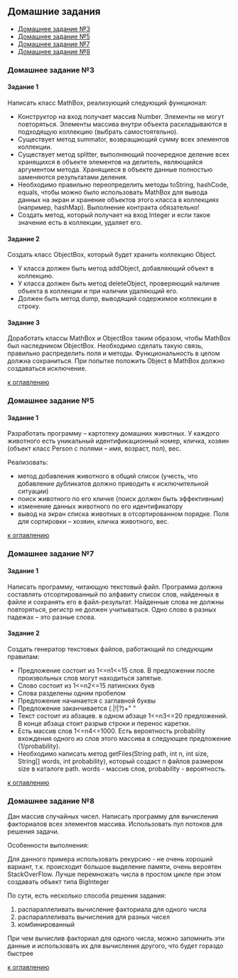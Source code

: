 ## Домашние задания
+ [Домашнее задание №3](readme.md#домашнее-задание-3)
+ [Домашнее задание №5](readme.md#домашнее-задание-5)
+ [Домашнее задание №7](readme.md#домашнее-задание-7)
+ [Домашнее задание №8](readme.md#домашнее-задание-8)
### Домашнее задание №3
#### Задание 1 
Написать класс MathBox, реализующий следующий функционал:
- Конструктор на вход получает массив Number. Элементы не могут повторяться. Элементы массива внутри объекта раскладываются в подходящую коллекцию (выбрать самостоятельно).
- Существует метод summator, возвращающий сумму всех элементов коллекции.
- Существует метод splitter, выполняющий поочередное деление всех хранящихся в объекте элементов на делитель, являющийся аргументом метода. Хранящиеся в объекте данные полностью заменяются результатами деления.
- Необходимо правильно переопределить методы toString, hashCode, equals, чтобы можно было использовать MathBox для вывода данных на экран и хранение объектов этого класса в коллекциях (например, hashMap). Выполнение контракта обязательно!
- Создать метод, который получает на вход Integer и если такое значение есть в коллекции, удаляет его.

#### Задание 2
Создать класс ObjectBox, который будет хранить коллекцию Object.
- У класса должен быть метод addObject, добавляющий объект в коллекцию.
- У класса должен быть метод deleteObject, проверяющий наличие объекта в коллекции и при наличии удаляющий его.
- Должен быть метод dump, выводящий содержимое коллекции в строку.

#### Задание 3
Доработать классы MathBox и ObjectBox таким образом, чтобы MathBox был наследником ObjectBox. Необходимо сделать такую связь, правильно распределить поля и методы. Функциональность в целом должна сохраниться. При попытке положить Object в MathBox должно создаваться исключение.

[к оглавлению](#readme)

### Домашнее задание №5
#### Задание 1 
Разработать программу – картотеку домашних животных. У каждого животного есть уникальный идентификационный номер, кличка, хозяин (объект класс Person с полями – имя, возраст, пол), вес.

Реализовать:

- метод добавления животного в общий список (учесть, что добавление дубликатов должно приводить к исключительной ситуации)
- поиск животного по его кличке (поиск должен быть эффективным)
- изменение данных животного по его идентификатору
- вывод на экран списка животных в отсортированном порядке. Поля для сортировки –  хозяин, кличка животного, вес.

[к оглавлению](#readme)

### Домашнее задание №7
#### Задание 1
 
Написать программу, читающую текстовый файл. Программа должна составлять отсортированный по алфавиту список слов, найденных в файле и сохранять его в файл-результат. Найденные слова не должны повторяться, регистр не должен учитываться. Одно слово в разных падежах – это разные слова.

#### Задание 2

Создать генератор текстовых файлов, работающий по следующим правилам:

- Предложение состоит из 1<=n1<=15 слов. В предложении после произвольных слов могут находиться запятые.
- Слово состоит из 1<=n2<=15 латинских букв
- Слова разделены одним пробелом
- Предложение начинается с заглавной буквы
- Предложение заканчивается (.|!|?)+" "
- Текст состоит из абзацев. в одном абзаце 1<=n3<=20 предложений. В конце абзаца стоит разрыв строки и перенос каретки.
- Есть массив слов 1<=n4<=1000. Есть вероятность probability вхождения одного из слов этого массива в следующее предложение (1/probability).
- Необходимо написать метод getFiles(String path, int n, int size, String[] words, int probability), который создаст n файлов размером size в каталоге path. words - массив слов, probability - вероятность.

[к оглавлению](#readme)

### Домашнее задание №8

Дан массив случайных чисел. Написать программу для вычисления факториалов всех элементов массива. Использовать пул потоков для решения задачи.

Особенности выполнения:

Для данного примера использовать рекурсию - не очень хороший вариант, т.к. происходит большое выделение памяти, очень вероятен StackOverFlow. Лучше перемножать числа в простом цикле при этом создавать объект типа BigInteger

По сути, есть несколько способа решения задания:

1. распараллеливать вычисление факториала для одного числа
2. распараллеливать вычисления для разных чисел
3. комбинированный

При чем вычислив факториал для одного числа, можно запомнить эти данные и использовать их для вычисления другого, что будет гораздо быстрее

[к оглавлению](#readme)
